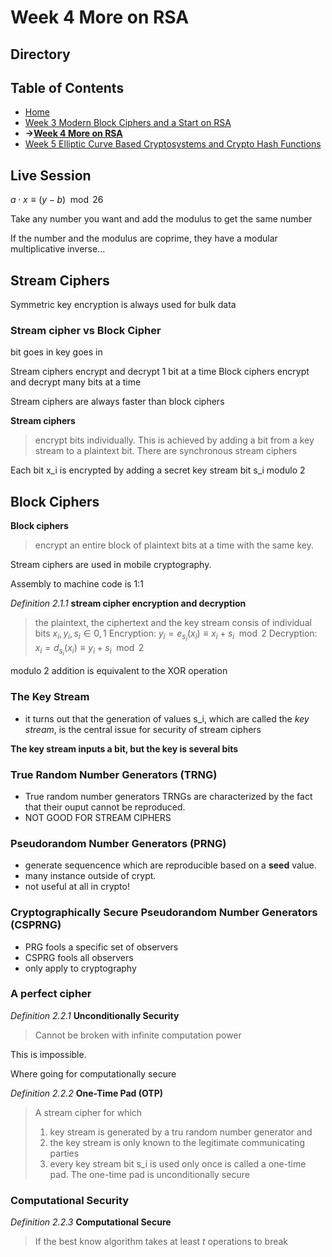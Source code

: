 # Week 4 More on RSA

## Directory
## Table of Contents
- [Home](/README.md#table-of-contents)
- [Week 3 Modern Block Ciphers and a Start on RSA](/week3/README.md#directory)
- **&rarr;[Week 4 More on RSA](/week4/README.md#directory)**
- [Week 5 Elliptic Curve Based Cryptosystems and Crypto Hash Functions](/week5/README.md#directory)


## Live Session

$a\cdot{x}\equiv{(y-b)\mod{26}}$

Take any number you want and add the modulus to get the same number

If the number and the modulus are coprime, they have a modular multiplicative inverse...

## Stream Ciphers

Symmetric key encryption is always used for bulk data

### Stream cipher vs Block Cipher

bit goes in
key goes in

Stream ciphers encrypt and decrypt 1 bit at a time
Block ciphers encrypt and decrypt many bits at a time

Stream ciphers are always faster than block ciphers

**Stream ciphers**
> encrypt bits individually. This is achieved by adding a bit from a key stream to a plaintext bit. There are synchronous stream ciphers 

Each bit x_i is encrypted by adding a secret key stream bit s_i modulo 2

## Block Ciphers
**Block ciphers** 
> encrypt an entire block of plaintext bits at a time with the same key.

Stream ciphers are used in mobile cryptography.

Assembly to machine code is 1:1

*Definition 2.1.1* **stream cipher encryption and decryption**
> the plaintext, the ciphertext and the key stream consis of individual bits
> $x_i,y_i,s_i\in{0,1}$
> Encryption: $y_i=e_{s_i}(x_i)\equiv{x_i+s_i\mod{2}}$
> Decryption: $x_i=d_{s_i}(x_i)\equiv{y_i+s_i\mod{2}}$

modulo 2 addition is equivalent to the XOR operation

### The Key Stream

- it turns out that the generation of values s_i, which are called the *key stream*, is the central issue for security of stream ciphers

**The key stream inputs a bit, but the key is several bits**

### True Random Number Generators (TRNG)

- True random number generators TRNGs are characterized by the fact that their ouput cannot be reproduced.
- NOT GOOD FOR STREAM CIPHERS

### Pseudorandom Number Generators (PRNG)
- generate sequencence which are reproducible based on a **seed** value.
- many instance outside of crypt.
- not useful at all in crypto!

### Cryptographically Secure Pseudorandom Number Generators (CSPRNG)
- PRG fools a specific set of observers
- CSPRG fools all observers
- only apply to cryptography

### A perfect cipher
*Definition 2.2.1* **Unconditionally Security**
> Cannot be broken with infinite computation power

This is impossible. 

Where going for computationally secure

*Definition 2.2.2* **One-Time Pad (OTP)**
> A stream cipher for which
> 1) key stream is generated by a tru random number generator and
> 2) the key stream is only known to the legitimate communicating parties
> 3) every key stream bit s_i is used only once
> is called a one-time pad. The one-time pad is unconditionally secure


### Computational Security
*Definition 2.2.3* **Computational Secure**
> If the best know algorithm takes at least $t$ operations to break